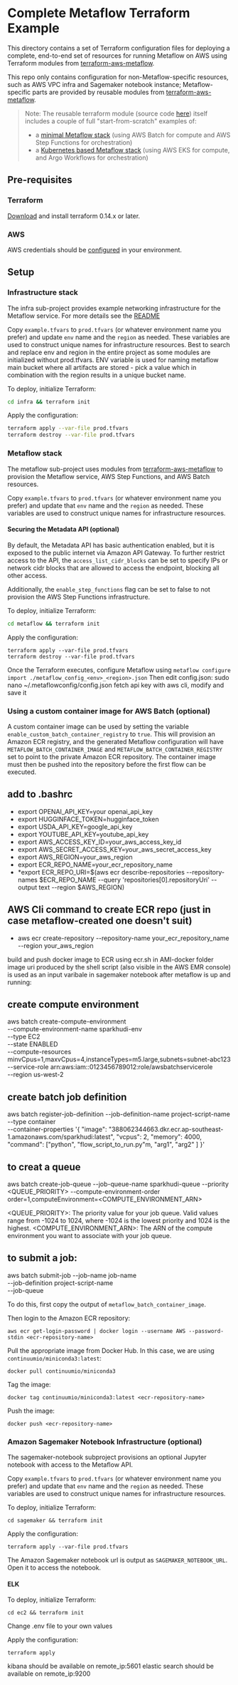 # Complete Metaflow Terraform Example

This directory contains a set of Terraform configuration files for deploying a complete, end-to-end set of resources for running Metaflow on AWS using Terraform modules from [terraform-aws-metaflow](https://github.com/outerbounds/terraform-aws-metaflow). 

This repo only contains configuration for non-Metaflow-specific resources, such as AWS VPC infra and Sagemaker notebook instance; Metaflow-specific parts are provided by reusable modules from [terraform-aws-metaflow](https://github.com/outerbounds/terraform-aws-metaflow).

> Note: The reusable terraform module (source code [here](https://github.com/outerbounds/terraform-aws-metaflow)) itself includes a couple of full "start-from-scratch" examples of:
> * a [minimal Metaflow stack](https://github.com/outerbounds/terraform-aws-metaflow/tree/master/examples/minimal) (using AWS Batch for compute and AWS Step Functions for orchestration)
> * a [Kubernetes based Metaflow stack](https://github.com/outerbounds/terraform-aws-metaflow/tree/master/examples/eks) (using AWS EKS for compute, and Argo Workflows for orchestration)

## Pre-requisites

### Terraform

[Download](https://www.terraform.io/downloads.html) and install terraform 0.14.x or later.

### AWS

AWS credentials should be [configured](https://docs.aws.amazon.com/cli/latest/userguide/cli-configure-quickstart.html) in your environment.

## Setup

### Infrastructure stack

The infra sub-project provides example networking infrastructure for the Metaflow service. For more details see the [README](infra/README.md)

Copy `example.tfvars` to `prod.tfvars` (or whatever environment name you prefer) and update `env` name and the `region` as needed. These variables are used to construct unique names for infrastructure resources. Best to search and replace env and region in the entire project as some modules are initialized without prod.tfvars.
ENV variable is used for naming metaflow main bucket where all artifacts are stored - pick a value which in combination with the region results in a unique bucket name.

To deploy, initialize Terraform:

```bash
cd infra && terraform init
```

Apply the configuration:

```bash
terraform apply --var-file prod.tfvars
terraform destroy --var-file prod.tfvars
```

### Metaflow stack

The metaflow sub-project uses modules from [terraform-aws-metaflow](https://github.com/outerbounds/terraform-aws-metaflow) to provision the Metaflow service, AWS Step Functions, and AWS Batch resources. 

Copy `example.tfvars` to `prod.tfvars` (or whatever environment name you prefer) and update that `env` name and the `region` as needed. These variables are used to construct unique names for infrastructure resources.

#### Securing the Metadata API (optional)

By default, the Metadata API has basic authentication enabled, but it is exposed to the public internet via Amazon API Gateway. To further restrict access to the API, the `access_list_cidr_blocks` can be set to specify IPs or network cidr blocks that are allowed to access the endpoint, blocking all other access.

Additionally, the `enable_step_functions` flag can be set to false to not provision the AWS Step Functions infrastructure.

To deploy, initialize Terraform:

```bash
cd metaflow && terraform init
```

Apply the configuration:

```
terraform apply --var-file prod.tfvars
terraform destroy --var-file prod.tfvars
```

Once the Terraform executes, configure Metaflow using `metaflow configure import ./metaflow_config_<env>_<region>.json`
Then edit config.json:
sudo nano ~/.metaflowconfig/config.json
fetch api key with aws cli, modify and save it

### Using a custom container image for AWS Batch (optional)

A custom container image can be used by setting the variable `enable_custom_batch_container_registry` to `true`. This will provision an Amazon ECR registry, and the generated Metaflow configuration will have `METAFLOW_BATCH_CONTAINER_IMAGE` and `METAFLOW_BATCH_CONTAINER_REGISTRY` set to point to the private Amazon ECR repository. The container image must then be pushed into the repository before the first flow can be executed.

## add to .bashrc
* export OPENAI_API_KEY=your openai_api_key
* export HUGGINFACE_TOKEN=hugginface_token
* export USDA_API_KEY=google_api_key
* export YOUTUBE_API_KEY=youtube_api_key
* export AWS_ACCESS_KEY_ID=your_aws_access_key_id
* export AWS_SECRET_ACCESS_KEY=your_aws_secret_access_key
* export AWS_REGION=your_aws_region
* export ECR_REPO_NAME=your_ecr_repository_name
* *export ECR_REPO_URI=$(aws ecr describe-repositories --repository-names $ECR_REPO_NAME --query 'repositories[0].repositoryUri' --output text --region $AWS_REGION)

## AWS Cli command to create ECR repo (just in case metaflow-created one doesn't suit)
* aws ecr create-repository --repository-name your_ecr_repository_name --region your_aws_region

build and push docker image to ECR using ecr.sh in AMI-docker folder
image uri produced by the shell script (also visible in the AWS EMR console) is used as an input varibale in sagemaker notebook
after metaflow is up and running:

## create compute environment
aws batch create-compute-environment \
    --compute-environment-name sparkhudi-env \
    --type EC2 \
    --state ENABLED \
    --compute-resources minvCpus=1,maxvCpus=4,instanceTypes=m5.large,subnets=subnet-abc123 \
    --service-role arn:aws:iam::0123456789012:role/awsbatchservicerole \
    --region us-west-2

## create batch job definition
aws batch register-job-definition --job-definition-name project-script-name \
--type container \
--container-properties '{
    "image": "388062344663.dkr.ecr.ap-southeast-1.amazonaws.com/sparkhudi:latest",
    "vcpus": 2,
    "memory": 4000,
    "command": ["python", "flow_script_to_run.py"m, "arg1", "arg2" ]
}'

## to creat a queue
aws batch create-job-queue --job-queue-name sparkhudi-queue --priority <QUEUE_PRIORITY> --compute-environment-order order=1,computeEnvironment=<COMPUTE_ENVIRONMENT_ARN>

<QUEUE_PRIORITY>: The priority value for your job queue. Valid values range from -1024 to 1024, where -1024 is the lowest priority and 1024 is the highest.
<COMPUTE_ENVIRONMENT_ARN>: The ARN of the compute environment you want to associate with your job queue.


## to submit a job:
aws batch submit-job --job-name job-name \
--job-definition project-script-name \
--job-queue <your-job-queue-name>


To do this, first copy the output of `metaflow_batch_container_image`.

Then login to the Amazon ECR repository:
```
aws ecr get-login-password | docker login --username AWS --password-stdin <ecr-repository-name>
```

Pull the appropriate image from Docker Hub. In this case, we are using `continuumio/miniconda3:latest`:

```
docker pull continuumio/miniconda3
```

Tag the image:

```
docker tag continuumio/miniconda3:latest <ecr-repository-name>
```

Push the image:

```
docker push <ecr-repository-name>
```

### Amazon Sagemaker Notebook Infrastructure (optional)

The sagemaker-notebook subproject provisions an optional Jupyter notebook with access to the Metaflow API.

Copy `example.tfvars` to `prod.tfvars` (or whatever environment name you prefer) and update that `env` name and the `region` as needed. These variables are used to construct unique names for infrastructure resources.

To deploy, initialize Terraform:

`cd sagemaker && terraform init`

Apply the configuration:

```
terraform apply --var-file prod.tfvars
```

The Amazon Sagemaker notebook url is output as `SAGEMAKER_NOTEBOOK_URL`. Open it to access the notebook.


#### ELK 

To deploy, initialize Terraform:

`cd ec2 && terraform init`

Change .env file to your own values

Apply the configuration:

```
terraform apply
```
kibana should be available on remote_ip:5601
elastic search should be available on remote_ip:9200
